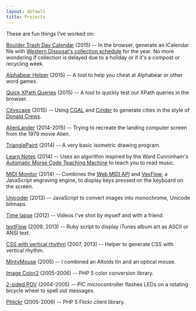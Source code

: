 ```yaml
---
layout: default
title: Projects
---
```

These are fun things I’ve worked on:

[Boulder Trash Day Calendar](/projects/trash-day/) (2015) -- In the browser,
generate an iCalendar file with [Western Disposal's collection schedule](http://www.westerndisposal.com/collection-schedule/)
for the year. No more wondering if collection is delayed due to a holiday or if
it's a compost or recycling week.

[Alphabear Helper](/tools/alphabear-helper/) (2015) -- A tool to help you cheat
at Alphabear or other word games.

[Quick XPath Queries](/tools/xpath/) (2015) -- A tool to quickly test out XPath
queries in the browser.

[Cityscape](https://github.com/drewish/Cityscape) (2015) -- Using [CGAL](http://www.cgal.org/)
and [Cinder](http://libcinder.org/) to generate cities in the style of [Donald
Crews](http://www.amazon.com/Flying-Donald-Crews/dp/0688092357).

[AlienLander](https://github.com/drewish/AlienLander) (2014-2015) -- Trying to
recreate the landing computer screen from the 1979 movie Alien.

[TrianglePaint](https://github.com/drewish/TrianglePaint) (2014) -- A very basic
isometric drawing program.

[Learn Notes](/projects/notes) (2014) -- Uses an algorithm inspired by the Ward
Cunninham's [Automatic Morse Code Teaching Machine](http://c2.com/morse/) to
teach you to read music.

[MIDI Monitor](/projects/midi-monitor) (2014) -- Combines the [Web MIDI API](http://www.w3.org/TR/webmidi/)
and [VexFlow](http://www.vexflow.com/docs/tutorial.html), a JavaScript engraving
engine, to display keys pressed on the keyboard on the screen.

[Unicoder](/projects/unicoder) (2013) -- JavaScript to convert images into
monochrome, Unicode bitmaps.

[Time lapse](/projects/time-lapse/) (2012) -- Videos I've shot by myself and
with a friend.

[textFlow](/projects/textFlow/) (2009, 2013) -- Ruby script to display iTunes album art as
ASCII or ANSI text.

[CSS with vertical rhythm](/tools/vertical-rhythm/) (2007, 2013) -- Helper to
generate CSS with vertical rhythm.

[MintyMouse](https://www.flickr.com/photos/drewish/sets/72157649736835306/) (2005) --
I combined an Altoids tin and an optical mouse.

[Image Color2](/projects/pear/Image_Color2) (2005-2006) -- PHP 5 color
conversion library.

[2-sided POV](/projects/2-sided-pov/) (2004-2005) -- PIC microcontroller flashes
LEDs on a rotating bicycle wheel to spell out messages.

[Phlickr](/projects/phlickr/) (2005-2006) -- PHP 5 Flickr client library.

